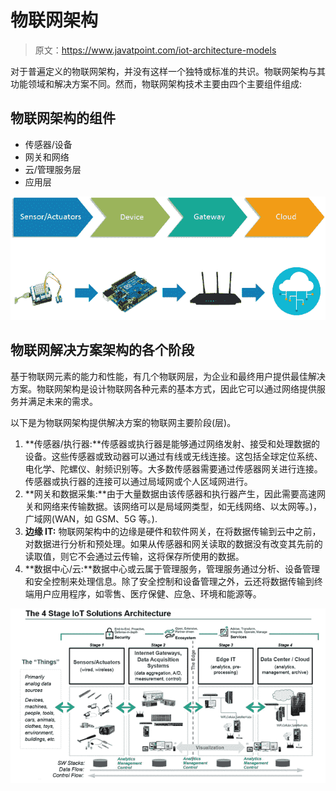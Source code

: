 # 物联网架构

> 原文：<https://www.javatpoint.com/iot-architecture-models>

对于普遍定义的物联网架构，并没有这样一个独特或标准的共识。物联网架构与其功能领域和解决方案不同。然而，物联网架构技术主要由四个主要组件组成:

## 物联网架构的组件

*   传感器/设备
*   网关和网络
*   云/管理服务层
*   应用层

![IoT Architecture](img/d8a574b092885e91afda724620075f8f.png)

## 物联网解决方案架构的各个阶段

基于物联网元素的能力和性能，有几个物联网层，为企业和最终用户提供最佳解决方案。物联网架构是设计物联网各种元素的基本方式，因此它可以通过网络提供服务并满足未来的需求。

以下是为物联网架构提供解决方案的物联网主要阶段(层)。

1.  **传感器/执行器:**传感器或执行器是能够通过网络发射、接受和处理数据的设备。这些传感器或致动器可以通过有线或无线连接。这包括全球定位系统、电化学、陀螺仪、射频识别等。大多数传感器需要通过传感器网关进行连接。传感器或执行器的连接可以通过局域网或个人区域网进行。
2.  **网关和数据采集:**由于大量数据由该传感器和执行器产生，因此需要高速网关和网络来传输数据。该网络可以是局域网类型，如无线网络、以太网等。)，广域网(WAN，如 GSM、5G 等。).
3.  **边缘 IT:** 物联网架构中的边缘是硬件和软件网关，在将数据传输到云中之前，对数据进行分析和预处理。如果从传感器和网关读取的数据没有改变其先前的读取值，则它不会通过云传输，这将保存所使用的数据。
4.  **数据中心/云:**数据中心或云属于管理服务，管理服务通过分析、设备管理和安全控制来处理信息。除了安全控制和设备管理之外，云还将数据传输到终端用户应用程序，如零售、医疗保健、应急、环境和能源等。

![IoT Architecture](img/0193755f935b383d9c80496d01077f3b.png)